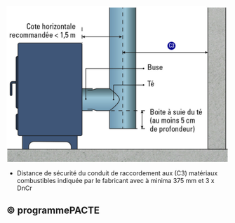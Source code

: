 ![](<images/Chauffage - Appareil de chauffage divisé à bûches - Raccordement au conduit de fumée - 29/_page_0_Figure_0.jpeg>)

- Distance de sécurité du conduit de raccordement aux (C3) matériaux combustibles indiquée par le fabricant avec à minima 375 mm et 3 x DnCr
## © programmePACTE